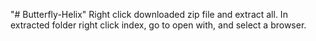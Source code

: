"# Butterfly-Helix" 
Right click downloaded zip file and extract all. In extracted folder right click index, go to open with, and select a browser.
